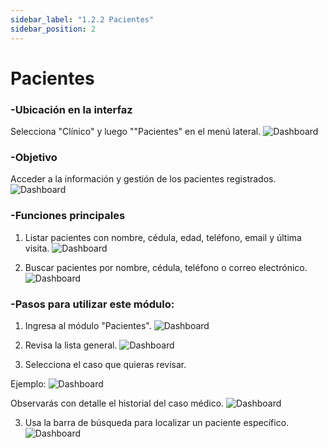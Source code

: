 ```yaml
---
sidebar_label: "1.2.2 Pacientes"
sidebar_position: 2
---
```


# Pacientes

### -Ubicación en la interfaz
Selecciona "Clínico" y luego ""Pacientes" en el menú lateral.
![Dashboard](/img/img_solhub/exp.pro.1.2.2.pacientes/0.webp)

### -Objetivo
Acceder a la información y gestión de los pacientes registrados.
![Dashboard](/img/img_solhub/exp.pro.1.2.2.pacientes/1.webp)

### -Funciones principales

1. Listar pacientes con nombre, cédula, edad, teléfono, email y última visita.
![Dashboard](/img/img_solhub/exp.pro.1.2.2.pacientes/2.webp)

2. Buscar pacientes por nombre, cédula, teléfono o correo electrónico.
![Dashboard](/img/img_solhub/exp.pro.1.2.2.pacientes/3.webp)

### -Pasos para utilizar este módulo:

1. Ingresa al módulo "Pacientes".
![Dashboard](/img/img_solhub/exp.pro.1.2.2.pacientes/0.webp)

2. Revisa la lista general.
![Dashboard](/img/img_solhub/exp.pro.1.2.2.pacientes/1.webp)

3. Selecciona el caso que quieras revisar.

Ejemplo:
![Dashboard](/img/img_solhub/exp.pro.1.2.2.pacientes/4.webp)

Observarás con detalle el historial del caso médico.
![Dashboard](/img/img_solhub/exp.recep.2.3.pacientes/5.webp)

3. Usa la barra de búsqueda para localizar un paciente específico.
![Dashboard](/img/img_solhub/exp.recep.2.3.pacientes/6.webp)